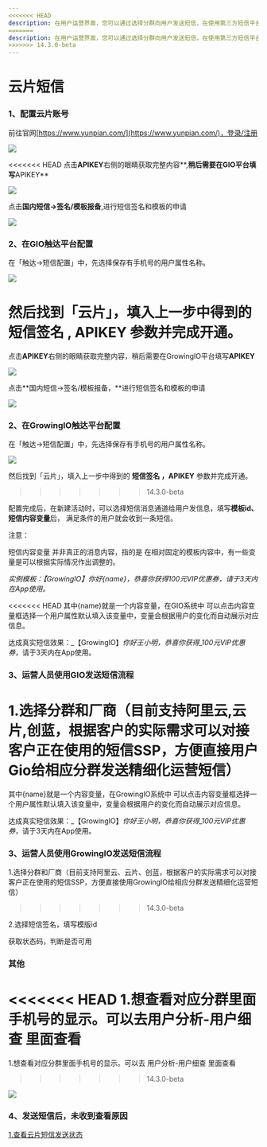```yaml
---
<<<<<<< HEAD
description: 在用户运营界面，您可以通过选择分群向用户发送短信，在使用第三方短信平台【云片）】之前，您需要完成以下工作：
=======
description: 在用户运营界面，您可以通过选择分群向用户发送短信，在使用第三方短信平台【云片】之前，您需要完成以下工作：
>>>>>>> 14.3.0-beta
---
```


# 云片短信

### 1、配置云片账号 <a id="1-pei-zhi-yun-pian-zhang-hao"></a>

前往官网[https://www.yunpian.com/](https://www.yunpian.com/)，登录/注册

![](https://gblobscdn.gitbook.com/assets%2F-Lpwgem-x8KzhBglybzw%2F-LyTFomO_5hIJwu128bt%2F-LyWyymDXD2aIe3FEhBH%2F%E4%BA%91%E7%89%871.png?alt=media&token=13d33aeb-a280-4928-a29a-294efe9b5f68)

<<<<<<< HEAD
点击**APIKEY**右侧的眼睛获取完整内容**,**稍后需要在GIO平台填写**APIKEY**

![](https://gblobscdn.gitbook.com/assets%2F-Lpwgem-x8KzhBglybzw%2F-LyWz3j1BYCn3hYO5y6x%2F-LyWz7-f4Vob4cC3d-ql%2F%E4%BA%91%E7%89%872.png?alt=media&token=4788ddda-ec39-4512-9d3d-4c17cf87bafd)

点击**国内短信-&gt;签名/模板报备**,进行短信签名和模板的申请

![](https://gblobscdn.gitbook.com/assets%2F-Lpwgem-x8KzhBglybzw%2F-LyWz3j1BYCn3hYO5y6x%2F-LyWzCpe4vh732BIXy0b%2F%E4%BA%91%E7%89%873.png?alt=media&token=c03b9128-3393-4e6f-9466-62d594eec0cb)

### 2、在GIO触达平台配置 <a id="2-zai-gio-chu-da-ping-tai-pei-zhi"></a>

在「触达→短信配置」中，先选择保存有手机号的用户属性名称。

![](https://gblobscdn.gitbook.com/assets%2F-Lpwgem-x8KzhBglybzw%2F-LyX4gha-vc4hUiZahrp%2F-LyX4vB-wrzig73HNI6X%2F%E4%BA%91%E7%89%874.png?alt=media&token=cd856d53-0ef4-4175-8c24-6e60a2480928)

然后找到「云片」，填入上一步中得到的 **短信签名 , APIKEY** 参数并完成开通。
=======
点击**APIKEY**右侧的眼睛获取完整内容，稍后需要在GrowingIO平台填写**APIKEY**

![](https://gblobscdn.gitbook.com/assets%2F-Lpwgem-x8KzhBglybzw%2F-LyWz3j1BYCn3hYO5y6x%2F-LyWz7-f4Vob4cC3d-ql%2F%E4%BA%91%E7%89%872.png?alt=media&token=4788ddda-ec39-4512-9d3d-4c17cf87bafd)

点击**国内短信-&gt;签名/模板报备，**进行短信签名和模板的申请

![](https://gblobscdn.gitbook.com/assets%2F-Lpwgem-x8KzhBglybzw%2F-LyWz3j1BYCn3hYO5y6x%2F-LyWzCpe4vh732BIXy0b%2F%E4%BA%91%E7%89%873.png?alt=media&token=c03b9128-3393-4e6f-9466-62d594eec0cb)

### 2、在GrowingIO触达平台配置 <a id="2-zai-gio-chu-da-ping-tai-pei-zhi"></a>

在「触达-&gt;短信配置」中，先选择保存有手机号的用户属性名称。

![](https://gblobscdn.gitbook.com/assets%2F-Lpwgem-x8KzhBglybzw%2F-LyX4gha-vc4hUiZahrp%2F-LyX4vB-wrzig73HNI6X%2F%E4%BA%91%E7%89%874.png?alt=media&token=cd856d53-0ef4-4175-8c24-6e60a2480928)

然后找到「云片」，填入上一步中得到的 **短信签名 ，APIKEY** 参数并完成开通。
>>>>>>> 14.3.0-beta

配置完成后，在新建活动时，可以选择短信消息通道给用户发信息，填写**模板id、短信内容变量**后， 满足条件的用户就会收到一条短信。

注意：

短信内容变量 并非真正的消息内容，指的是 在相对固定的模板内容中，有一些变量是可以根据实际情况作出调整的。

_实例模板：【GrowingIO】你好{name}，恭喜你获得100元VIP优惠券，请于3天内在App使用。_

<<<<<<< HEAD
其中{name}就是一个内容变量，在GIO系统中 可以点击内容变量框选择一个用户属性默认填入该变量中，变量会根据用户的变化而自动展示对应信息。

达成真实短信效果：_【GrowingIO】_你好王小明，恭喜你获得_100元VIP优惠券_，请于3天内在App使用。

### 3、运营人员使用GIO发送短信流程 <a id="3-yun-ying-ren-yuan-shi-yong-gio-fa-song-duan-xin-liu-cheng"></a>

1.选择分群和厂商（目前支持阿里云,云片,创蓝，根据客户的实际需求可以对接客户正在使用的短信SSP，方便直接用户Gio给相应分群发送精细化运营短信）
=======
其中{name}就是一个内容变量，在GrowingIO系统中 可以点击内容变量框选择一个用户属性默认填入该变量中，变量会根据用户的变化而自动展示对应信息。

达成真实短信效果：_【GrowingIO】_你好王小明，恭喜你获得_100元VIP优惠券_，请于3天内在App使用。

### 3、运营人员使用GrowingIO发送短信流程 <a id="3-yun-ying-ren-yuan-shi-yong-gio-fa-song-duan-xin-liu-cheng"></a>

1.选择分群和厂商（目前支持阿里云、云片、创蓝，根据客户的实际需求可以对接客户正在使用的短信SSP，方便直接使用GrowingIO给相应分群发送精细化运营短信）
>>>>>>> 14.3.0-beta

2.选择短信签名，填写模版id

获取状态码，判断是否可用

### 其他 <a id="qi-ta"></a>

<<<<<<< HEAD
1.想查看对应分群里面手机号的显示。可以去用户分析-用户细查 里面查看
=======
1.想查看对应分群里面手机号的显示。可以去 用户分析-用户细查 里面查看
>>>>>>> 14.3.0-beta

![](https://gblobscdn.gitbook.com/assets%2F-Lpwgem-x8KzhBglybzw%2F-LyWz3j1BYCn3hYO5y6x%2F-LyWzQyl3JHSLeXkX5NC%2F12.png?alt=media&token=4e115617-9b89-4ab7-99c4-6f930ef03632)

### **4**、**发送短信后，未收到查看原因** <a id="4-fa-song-duan-xin-hou-wei-shou-dao-cha-kan-yuan-yin"></a>

**​**[1.查看云片短信发送状态](https://www.yunpian.com/console/#/domestic/record/send)

